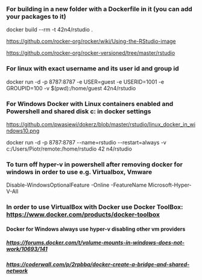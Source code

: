 ### For building in a new folder with a Dockerfile in it (you can add your packages to it)

docker build --rm -t 42n4/rstudio .

https://github.com/rocker-org/rocker/wiki/Using-the-RStudio-image

https://github.com/rocker-org/rocker-versioned/tree/master/rstudio

### For linux with exact username and its user id and group id

docker run -d -p 8787:8787 -e USER=guest -e USERID=1001 -e GROUPID=100 -v $(pwd):/home/guest 42n4/rstudio

### For Windows Docker with Linux containers enabled and Powershell and shared disk c: in docker settings
https://github.com/pwasiewi/dokerz/blob/master/rstudio/linux_docker_in_windows10.png

docker run -d -p 8787:8787 --name=rstudio --restart=always -v c:/Users/Piotr/remote:/home/rstudio 42
n4/rstudio

### To turn off hyper-v in powershell after removing docker for windows in order to use e.g. Virtualbox, Vmware

Disable-WindowsOptionalFeature -Online -FeatureName Microsoft-Hyper-V-All

### In order to use VirtualBox with Docker use Docker ToolBox: https://www.docker.com/products/docker-toolbox

#### Docker for Windows always use hyper-v disabling other vm providers

##### https://forums.docker.com/t/volume-mounts-in-windows-does-not-work/10693/141
##### https://coderwall.com/p/2rpbba/docker-create-a-bridge-and-shared-network
